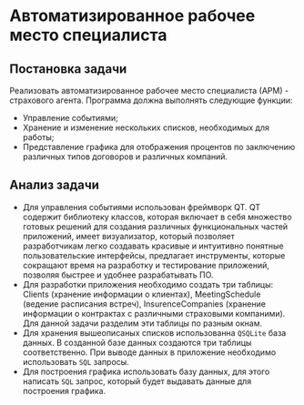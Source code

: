 # Автоматизированное рабочее место специалиста
## Постановка задачи
Реализовать автоматизированное рабочее место специалиста (АРМ) - страхового агента.
Программа должна выполнять следующие функции:
- Управление событиями;
- Хранение и изменение нескольких списков, необходимых для работы;
- Представление графика для отображения процентов по заключению различных типов договоров и различных компаний.

## Анализ задачи
- Для управления событиями использован фреймворк QT. QT содержит библиотеку классов, которая включает в себя множество готовых решений для создания различных функциональных частей приложений, имеет визуализатор, который позволяет разработчикам легко создавать красивые и интуитивно понятные пользовательские интерфейсы, предлагает инструменты, которые сокращают время на разработку и тестирование приложений, позволяя быстрее и удобнее разрабатывать ПО.
- Для разработки приложения необходимо создать три таблицы: Clients (хранение информации о клиентах), MeetingSchedule (ведение расписания встреч), InsurenceCompanies (хранение информации о контрактах с различными страховыми компаними). Для данной задачи разделим эти таблицы по разным окнам.
- Для хранения вышеописаных списков использованна ```QSQLite``` база данных. В созданной базе данных создаются три таблицы соответственно. При выводе данных в приложение необходимо использовать ```SQL``` запросы.
- Для построения графика использовать базу данных, для этого написать ```SQL``` запрос, который будет выдавать данные для построения графика.
